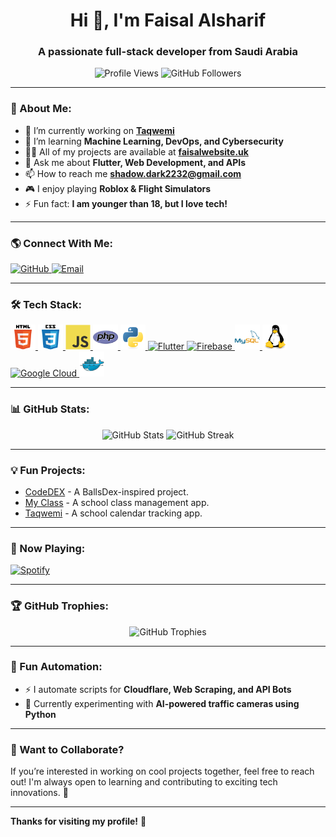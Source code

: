<h1 align="center">Hi 👋, I'm Faisal Alsharif</h1>
<h3 align="center">A passionate full-stack developer from Saudi Arabia</h3>

<p align="center">
  <img src="https://komarev.com/ghpvc/?username=faisalalsharif1&label=Profile%20Views&color=0e75b6&style=flat" alt="Profile Views" />
  <img src="https://img.shields.io/github/followers/faisalalsharif1?label=Followers&style=social" alt="GitHub Followers" />
</p>

---

### 🚀 About Me:
- 🔭 I’m currently working on **[Taqwemi](https://faisalwebsite.uk/my_class)**
- 🌱 I’m learning **Machine Learning, DevOps, and Cybersecurity**
- 👨‍💻 All of my projects are available at **[faisalwebsite.uk](https://faisalwebsite.uk)**
- 💬 Ask me about **Flutter, Web Development, and APIs**
- 📫 How to reach me **shadow.dark2232@gmail.com**
- 🎮 I enjoy playing **Roblox & Flight Simulators**
- ⚡ Fun fact: **I am younger than 18, but I love tech!**

---

### 🌎 Connect With Me:
<p align="left">
  <a href="https://github.com/faisalalsharif1" target="_blank">
    <img src="https://img.shields.io/badge/GitHub-100000?style=for-the-badge&logo=github&logoColor=white" alt="GitHub"/>
  </a>
  <a href="mailto:shadow.dark2232@gmail.com" target="_blank">
    <img src="https://img.shields.io/badge/Email-D14836?style=for-the-badge&logo=gmail&logoColor=white" alt="Email"/>
  </a>
</p>

---

### 🛠️ Tech Stack:
<p align="left">
  <a href="https://www.w3.org/html/" target="_blank" rel="noreferrer"> 
    <img src="https://raw.githubusercontent.com/devicons/devicon/master/icons/html5/html5-original-wordmark.svg" alt="HTML5" width="40" height="40"/>
  </a> 
  <a href="https://www.w3schools.com/css/" target="_blank" rel="noreferrer">
    <img src="https://raw.githubusercontent.com/devicons/devicon/master/icons/css3/css3-original-wordmark.svg" alt="CSS3" width="40" height="40"/>
  </a> 
  <a href="https://developer.mozilla.org/en-US/docs/Web/JavaScript" target="_blank" rel="noreferrer"> 
    <img src="https://raw.githubusercontent.com/devicons/devicon/master/icons/javascript/javascript-original.svg" alt="JavaScript" width="40" height="40"/>
  </a> 
  <a href="https://www.php.net" target="_blank" rel="noreferrer">
    <img src="https://raw.githubusercontent.com/devicons/devicon/master/icons/php/php-original.svg" alt="PHP" width="40" height="40"/>
  </a> 
  <a href="https://www.python.org" target="_blank" rel="noreferrer">
    <img src="https://raw.githubusercontent.com/devicons/devicon/master/icons/python/python-original.svg" alt="Python" width="40" height="40"/>
  </a>
  <a href="https://flutter.dev" target="_blank" rel="noreferrer">
    <img src="https://www.vectorlogo.zone/logos/flutterio/flutterio-icon.svg" alt="Flutter" width="40" height="40"/>
  </a> 
  <a href="https://firebase.google.com/" target="_blank" rel="noreferrer">
    <img src="https://www.vectorlogo.zone/logos/firebase/firebase-icon.svg" alt="Firebase" width="40" height="40"/>
  </a>
  <a href="https://www.mysql.com/" target="_blank" rel="noreferrer">
    <img src="https://raw.githubusercontent.com/devicons/devicon/master/icons/mysql/mysql-original-wordmark.svg" alt="MySQL" width="40" height="40"/>
  </a>
  <a href="https://www.linux.org/" target="_blank" rel="noreferrer">
    <img src="https://raw.githubusercontent.com/devicons/devicon/master/icons/linux/linux-original.svg" alt="Linux" width="40" height="40"/>
  </a>
  <a href="https://cloud.google.com" target="_blank" rel="noreferrer">
    <img src="https://www.vectorlogo.zone/logos/google_cloud/google_cloud-icon.svg" alt="Google Cloud" width="40" height="40"/>
  </a>
  <a href="https://www.docker.com/" target="_blank" rel="noreferrer">
    <img src="https://raw.githubusercontent.com/devicons/devicon/master/icons/docker/docker-original.svg" alt="Docker" width="40" height="40"/>
  </a>
</p>

---

### 📊 GitHub Stats:
<p align="center">
  <img src="https://github-readme-stats.vercel.app/api?username=faisalalsharif1&show_icons=true&theme=radical" alt="GitHub Stats" width="48%" />
  <img src="https://github-readme-streak-stats.herokuapp.com/?user=faisalalsharif1&theme=radical" alt="GitHub Streak" width="48%"/>
</p>

---

### 💡 Fun Projects:
- [CodeDEX](https://github.com/faisalalsharif0583/CodeDEX) - A BallsDex-inspired project.
- [My Class](https://faisalwebsite.uk/my_class) - A school class management app.
- [Taqwemi](https://faisalwebsite.uk/my_class) - A school calendar tracking app.

---

### 🎵 Now Playing:
[![Spotify](https://novatorem.vercel.app/api/spotify)](https://open.spotify.com/user/thefalcon_gamer)

---

### 🏆 GitHub Trophies:
<p align="center">
  <img src="https://github-profile-trophy.vercel.app/?username=faisalalsharif1&theme=onedark" alt="GitHub Trophies" />
</p>

---

### 🤖 Fun Automation:
- ⚡ I automate scripts for **Cloudflare, Web Scraping, and API Bots**
- 🔧 Currently experimenting with **AI-powered traffic cameras using Python**

---

### 💬 Want to Collaborate?
If you’re interested in working on cool projects together, feel free to reach out! I'm always open to learning and contributing to exciting tech innovations. 🚀

---

**Thanks for visiting my profile!** 🎉

